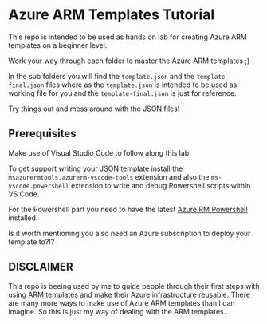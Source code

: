 # Azure ARM Templates Tutorial
This repo is intended to be used as hands on lab for creating Azure ARM templates on a beginner level.

Work your way through each folder to master the Azure ARM templates ;)

In the sub folders you will find the `template.json` and the `template-final.json` files where as the `template.json` is intended to be used as working file for you and the `template-final.json` is just for reference.

Try things out and mess around with the JSON files!

## Prerequisites
Make use of Visual Studio Code to follow along this lab!

To get support writing your JSON template install the `msazurermtools.azurerm-vscode-tools` extension and also the `ms-vscode.powershell` extension to write and debug Powershell scripts within VS Code.

For the Powershell part you need to have the latest [Azure RM Powershell](https://docs.microsoft.com/en-us/powershell/azure/install-azurerm-ps?view=azurermps-5.5.0) installed.

Is it worth mentioning you also need an Azure subscription to deploy your template to?!?

## DISCLAIMER
This repo is beeing used by me to guide people through their first steps with using ARM templates and make their Azure infrastructure reusable. There are many more ways to make use of Azure ARM templates than I can imagine. So this is just my way of dealing with the ARM templates...
